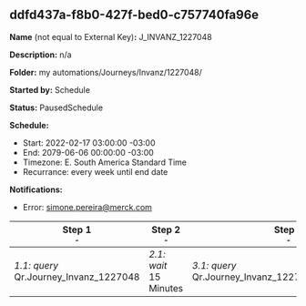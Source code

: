 ## ddfd437a-f8b0-427f-bed0-c757740fa96e

**Name** (not equal to External Key)**:** J_INVANZ_1227048

**Description:** n/a

**Folder:** my automations/Journeys/Invanz/1227048/

**Started by:** Schedule

**Status:** PausedSchedule

**Schedule:**

* Start: 2022-02-17 03:00:00 -03:00
* End: 2079-06-06 00:00:00 -03:00
* Timezone: E. South America Standard Time
* Recurrance: every week until end date

**Notifications:**

* Error: simone.pereira@merck.com

| Step 1<br>_<small>-</small>_ | Step 2<br>_<small>-</small>_ | Step 3<br>_<small>-</small>_ | Step 4<br>_<small>-</small>_ | Step 5<br>_<small>-</small>_ |
| --- | --- | --- | --- | --- |
| _1.1: query_<br>Qr.Journey_Invanz_1227048 | _2.1: wait_<br>15 Minutes | _3.1: query_<br>Qr.Journey_Invanz_1227048_EntryAudience | _4.1: wait_<br>5 Minutes | _5.1: journeyEntry_<br>ABAF_INVANZ_CLM_J_1227048 |

